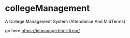 # collegeManagement
A College Management System (Attendance And MidTerms)


go here
https://ietmanage.html-5.me/
